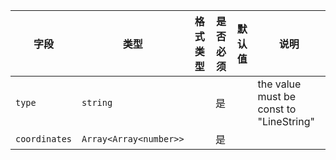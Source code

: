 | 字段 | 类型 | 格式类型 | 是否必须 | 默认值 | 说明 |
|---|---|---|---|---|---|
| `type` | `string` |  | 是 |  | the value must be const to "LineString" |
| `coordinates` | `Array<Array<number>>` |  | 是 |  |
